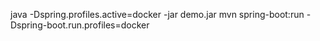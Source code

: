 java -Dspring.profiles.active=docker -jar demo.jar
mvn spring-boot:run -Dspring-boot.run.profiles=docker
